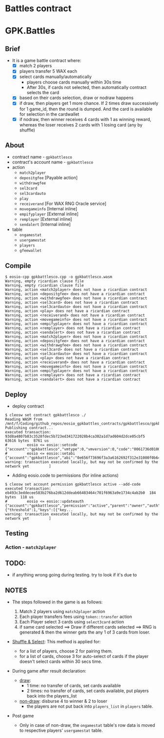 # Battles contract
# GPK.Battles
## Brief
* It is a game battle contract where:
	- [x] match 2 players
	- [x] players transfer 5 WAX each
	- [x] select cards manually/automatically
		+ players choose cards manually within 30s time
		+ After 30s, if cards not selected, then automatically contract selects the card
	- [x] based on their cards selection, draw or nodraw happens
	- [x] if draw, then players get 1 more chance. If 2 times draw successively for 1 game_id, then the round is dumped. And the card is available for selection in the cardwallet
	- [x] if nodraw, then winner receives 4 cards with 1 as winning reward, whereas the loser receives 2 cards with 1 losing card (any by shuffle)

## About
* contract name - `gpkbattlesco`
* contract's account name - `gpkbattlesco`
* action
	- `match2player`
	- `depositgfee`	[Payable action]
	- `withdrawgfee`
	- `sel3card`
	- `sel3cardauto`
	- `play`
	- `receiverand` [For WAX RNG Oracle service]
	- `movegameinfo` [Internal inline]
	- `empifyplayer` [External inline]
	- `remplayer` [External inline]
	- `sendalert` [Internal inline]
* table
	- `ongamestat`
	- `usergamestat`
	- `players`
	- `gfeewallet`

## Compile
```console
$ eosio-cpp gpkbattlesco.cpp -o gpkbattlesco.wasm
Warning, empty ricardian clause file
Warning, empty ricardian clause file
Warning, action <match2player> does not have a ricardian contract
Warning, action <depositgfee> does not have a ricardian contract
Warning, action <withdrawgfee> does not have a ricardian contract
Warning, action <sel3card> does not have a ricardian contract
Warning, action <sel3cardauto> does not have a ricardian contract
Warning, action <play> does not have a ricardian contract
Warning, action <receiverand> does not have a ricardian contract
Warning, action <movegameinfo> does not have a ricardian contract
Warning, action <empifyplayer> does not have a ricardian contract
Warning, action <remplayer> does not have a ricardian contract
Warning, action <sendalert> does not have a ricardian contract
Warning, action <match2player> does not have a ricardian contract
Warning, action <depositgfee> does not have a ricardian contract
Warning, action <withdrawgfee> does not have a ricardian contract
Warning, action <sel3card> does not have a ricardian contract
Warning, action <sel3cardauto> does not have a ricardian contract
Warning, action <play> does not have a ricardian contract
Warning, action <receiverand> does not have a ricardian contract
Warning, action <movegameinfo> does not have a ricardian contract
Warning, action <empifyplayer> does not have a ricardian contract
Warning, action <remplayer> does not have a ricardian contract
Warning, action <sendalert> does not have a ricardian contract
```

## Deploy
* deploy contract
```console
$ cleosw set contract gpkbattlesco ./
Reading WASM from /mnt/f/Coding/github_repos/eosio_gpkbattles_contracts/gpkbattlesco/gpkbattlesco.wasm...
Publishing contract...
executed transaction: 93d8a4807b83c3528fdec5b723ed341722028b4ca302a1d7ad604d2dce05cbf5  63616 bytes  8761 us
#         eosio <= eosio::setcode               {"account":"gpkbattlesco","vmtype":0,"vmversion":0,"code":"0061736d0100000001c9022f60000060037f7f7f0...
#         eosio <= eosio::setabi                {"account":"gpkbattlesco","abi":"0e656f73696f3a3a6162692f312e31000f0b6465706f73697467666565000406706...
warning: transaction executed locally, but may not be confirmed by the network yet         ]
```
* Adding eosio.code to permissions (for inline actions)
```console
$ cleosw set account permission gpkbattlesco active --add-code
executed transaction: eb493c3eddecee583b276ba2d612ddeab66483464c701f6963a9e1734c4ab2b0  184 bytes  118 us
#         eosio <= eosio::updateauth            {"account":"gpkbattlesco","permission":"active","parent":"owner","auth":{"threshold":1,"keys":[{"key...
warning: transaction executed locally, but may not be confirmed by the network yet         ]
```

## Testing
### Action - `match2player`

## TODO:
- if anything wrong going during testing. try to look if it's due to 

## NOTES
* The steps followed in the game is as follows:
	1. Match 2 players using `match2player` action
	2. Each player transfers fees using `token::transfer` action
	3. Each Player select 3 cards using `select3card` action
	4. if same card selected ==> Draw
	   if different cards selected ==> RNG is generated & then the winner gets the any 1 of 3 cards from loser.

* <u>Shuffle & Select</u>: This method is applied for: 
	- for a list of players, choose 2 for pairing them.
	- for a list of cards, choose 3 for auto-select of cards if the player doesn't select cards within 30 secs time.

* During game after result declaration:
	- <u>draw</u>: 
		+ 1 time: no transfer of cards, set cards available
		+ 2 times: no transfer of cards, set cards available, put players back into the players_list
	- <u>non-draw</u>: disburse 4 to winner & 2 to loser
		+ the players are not put back into `players_list` in `players` table.

* Post game
	- Only in case of non-draw, the `ongamestat` table's row data is moved to respective players' `usergamestat` table.